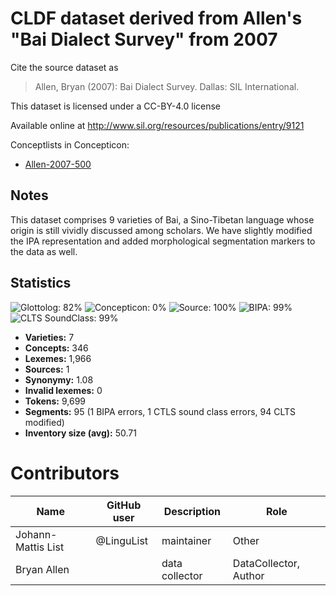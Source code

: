 # CLDF dataset derived from Allen's "Bai Dialect Survey" from 2007

Cite the source dataset as

> Allen, Bryan (2007): Bai Dialect Survey. Dallas: SIL International.

This dataset is licensed under a CC-BY-4.0 license

Available online at http://www.sil.org/resources/publications/entry/9121


Conceptlists in Concepticon:
- [Allen-2007-500](https://concepticon.clld.org/contributions/Allen-2007-500)
## Notes

This dataset comprises 9 varieties of Bai, a Sino-Tibetan language whose origin is still vividly discussed among scholars. We have slightly modified the IPA representation and added morphological segmentation markers to the data as well.



## Statistics


![Glottolog: 82%](https://img.shields.io/badge/Glottolog-82%25-yellowgreen.svg "Glottolog: 82%")
![Concepticon: 0%](https://img.shields.io/badge/Concepticon-0%25-red.svg "Concepticon: 0%")
![Source: 100%](https://img.shields.io/badge/Source-100%25-brightgreen.svg "Source: 100%")
![BIPA: 99%](https://img.shields.io/badge/BIPA-99%25-green.svg "BIPA: 99%")
![CLTS SoundClass: 99%](https://img.shields.io/badge/CLTS%20SoundClass-99%25-green.svg "CLTS SoundClass: 99%")

- **Varieties:** 7
- **Concepts:** 346
- **Lexemes:** 1,966
- **Sources:** 1
- **Synonymy:** 1.08
- **Invalid lexemes:** 0
- **Tokens:** 9,699
- **Segments:** 95 (1 BIPA errors, 1 CTLS sound class errors, 94 CLTS modified)
- **Inventory size (avg):** 50.71

# Contributors

Name | GitHub user | Description | Role
--- | --- | --- | ---
Johann-Mattis List | @LinguList | maintainer | Other 
Bryan Allen | | data collector | DataCollector, Author


